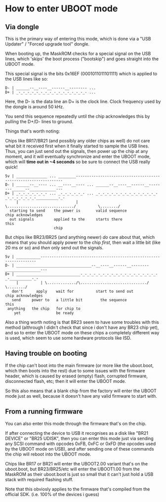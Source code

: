# How to enter UBOOT mode

## Via dongle

This is the primary way of entering this mode, which is done via a "USB Updater" / "Forced upgrade tool" dongle.

When booting up, the MaskROM checks for a special signal on the USB lines, which 'skips' the boot process ("bootskip") and goes straight into the UBOOT mode.

This special signal is the bits 0x16EF (0001011011101111) which is applied to the USB lines like so:
```
D- | ______--__----__------__-------- ...
D+ | _-_-_-_-_-_-_-_-_-_-_-_-_-_-_-_- ...
```
Here, the D- is the data line an D+ is the clock line. Clock frequency used by the dongle is around 50 kHz.

You send this sequence repeatedly until the chip acknowledges this by pulling the D+/D- lines to ground.

Things that's worth noting:

Chips like BR17/BR21 (and possibly any older chips as well) do not care what bit it received first when it finally started to sample the USB lines.
Thus, you can just send out the signals, then power up the chip at any moment, and it will eventually synchronize and enter the UBOOT mode,
which will **time out in ~4 seconds** so be sure to connect the USB really quick!
```
5v | ______________ ... ________----------------------------------------------------------------
D- | ______--__---- ... __----__---- ... ______--__----__------__--------______--____________---
D+ | _-_-_-_-_-_-_- ... _-_-_-_-_-_- ... _-_-_-_-_-_-_-_-_-_-_-_-_-_-_-_-_-_-_-_-_-__________-_-
     |                          |        \............................../          \......../
  starting to send    the power is       valid sequence                         chip acknowledges
  out signals         applied to the     starts there                           this
                      chip
```

But chips like BR23/BR25 (and anything newer) *do* care about that, which means that you should apply power to the chip *first*, then
wait a little bit (like 20 ms or so) and *then* only send out the signals.
```
5v | ___________--------------------------------------------------------------------
D- | __________________________________--__----__------__--------________________---
D+ | _____________________________-_-_-_-_-_-_-_-_-_-_-_-_-_-_-_-_-_-_-__________-_-
     |          | \............./\............................../      \......../
   don't      apply    wait for          start to send out           chip acknowledges
   send     power to   a little bit        the sequence              this
 anything   the chip   for chip to
    yet                be ready
```

Also a thing worth noting is that BR23 seem to have some troubles with this method (althrough I didn't check that since i don't have any BR23 chip yet),
and so to enter the UBOOT mode on these chips a completely different way is used, which seem to use some hardware protocols like ISD.

## Having trouble on booting

If the chip can't boot into the main firmware (or more like the uboot.boot, which then boots into the rest) due to some issues with the firmware header,
which is caused by erased (empty) flash, corrupted firmware, disconnected flash, etc; then it will enter the UBOOT mode.

So this also means that a blank chip from the factory will enter the UBOOT mode just as well, because it doesn't have any valid firmware to start with.

## From a running firmware

You can also enter this mode through the firmware that's on the chip.

If after connecting the device to USB it recognises as a disk like "BR21 DEVICE" or "BR25 UDISK",
then you can enter this mode just via sending any SCSI command with opcodes 0xFB, 0xFC or 0xFD (the opcodes used by the UBOOT mode on USB),
and after sending one of these commands the chip will reboot into the UBOOT mode.

Chips like BR17 or BR21 will enter the UBOOT2.00 variant that's on the uboot.boot, but BR23/BR25/etc will enter the UBOOT1.00 from the MaskROM
as their uboot.boot is just so small that it can't just hold a USB stack with required flashing stuff.

Note that this obviosly applies to the firmware that's compiled from the official SDK. (i.e. 100% of the devices i guess)
